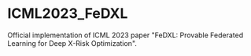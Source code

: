 # ICML2023_FeDXL
Official implementation of ICML 2023 paper "FeDXL: Provable Federated Learning for Deep X-Risk Optimization".
